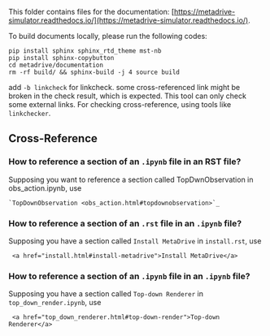This folder contains files for the documentation: [https://metadrive-simulator.readthedocs.io/](https://metadrive-simulator.readthedocs.io/).

To build documents locally, please run the following codes:

```
pip install sphinx sphinx_rtd_theme mst-nb
pip install sphinx-copybutton
cd metadrive/documentation
rm -rf build/ && sphinx-build -j 4 source build
```

add `-b linkcheck` for linkcheck. some cross-referenced link might be broken in the check result, which is expected.
This tool can only check some external links. For checking cross-reference, using tools like `linkchecker`.

## Cross-Reference

### How to reference a section of an `.ipynb` file in an RST file?
Supposing you want to reference a section called TopDwnObservation in obs_action.ipynb, use
```
`TopDownObservation <obs_action.html#topdownobservation>`_
```

### How to reference a section of an `.rst` file in an `.ipynb` file?
Supposing you have a section called `Install MetaDrive` in `install.rst`, use
```
 <a href="install.html#install-metadrive">Install MetaDrive</a>
```

### How to reference a section of an `.ipynb` file in an `.ipynb` file?
Supposing you have a section called `Top-down Renderer` in `top_down_render.ipynb`, use 
```
 <a href="top_down_renderer.html#top-down-render">Top-down Renderer</a>
```